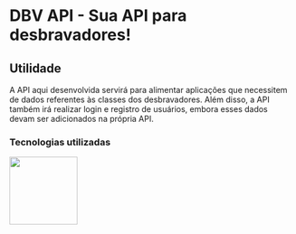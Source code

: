 # DBV API - Sua API para desbravadores!

## Utilidade
A API aqui desenvolvida servirá para alimentar aplicações que necessitem de dados referentes às classes dos desbravadores. Além disso, a API também irá realizar login e registro de usuários, embora esses dados devam ser adicionados na própria API.

### Tecnologias utilizadas
<img height="120em" src="https://cdn.jsdelivr.net/gh/devicons/devicon@latest/icons/djangorest/djangorest-plain-wordmark.svg" />